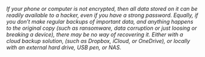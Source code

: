 *If your phone or computer is not encrypted, then all data stored on it can be readily available to a hacker, even if you have a strong password. Equally, if you don’t make regular backups of important data, and anything happens to the original copy (such as ransomware, data corruption or just loosing or breaking a device), there may be no way of recovering it. Either with a cloud backup solution, (such as Dropbox, iCloud, or OneDrive), or locally with an external hard drive, USB pen, or NAS.*